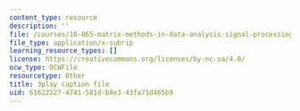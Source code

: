 ```yaml
---
content_type: resource
description: ''
file: /courses/18-065-matrix-methods-in-data-analysis-signal-processing-and-machine-learning-spring-2018/616222274741581db8e343fa71d465b9_NcPUI7aPFhA.vtt
file_type: application/x-subrip
learning_resource_types: []
license: https://creativecommons.org/licenses/by-nc-sa/4.0/
ocw_type: OCWFile
resourcetype: Other
title: 3play caption file
uid: 61622227-4741-581d-b8e3-43fa71d465b9
---
```

